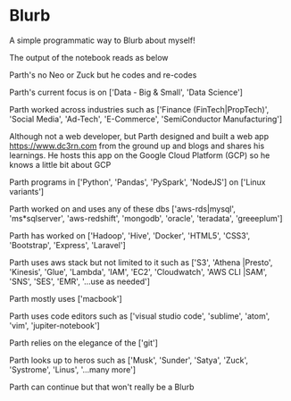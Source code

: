 # Blurb

A simple programmatic way to Blurb about myself!

The output of the notebook reads as below

Parth's no Neo or Zuck but he codes and re-codes

Parth's current focus is on ['Data - Big & Small', 'Data Science']

Parth worked across industries such as ['Finance (FinTech|PropTech)', 'Social Media', 'Ad-Tech', 'E-Commerce', 'SemiConductor Manufacturing']

Although not a web developer, but Parth designed and built a web app https://www.dc3rn.com from the ground up and blogs and shares his learnings. He hosts this app on the Google Cloud Platform (GCP) so he knows a little bit about GCP

Parth programs in ['Python', 'Pandas', 'PySpark', 'NodeJS'] on ['Linux variants']

Parth worked on and uses any of these dbs ['aws-rds|mysql', 'ms*sqlserver', 'aws-redshift', 'mongodb', 'oracle', 'teradata', 'greeeplum']

Parth has worked on ['Hadoop', 'Hive', 'Docker', 'HTML5', 'CSS3', 'Bootstrap', 'Express', 'Laravel']

Parth uses aws stack but not limited to it such as ['S3', 'Athena |Presto', 'Kinesis', 'Glue', 'Lambda', 'IAM', 'EC2', 'Cloudwatch', 'AWS CLI |SAM', 'SNS', 'SES', 'EMR', '...use as needed']

Parth mostly uses ['macbook']

Parth uses code editors such as ['visual studio code', 'sublime', 'atom', 'vim', 'jupiter-notebook']

Parth relies on the elegance of the ['git']

Parth looks up to heros such as ['Musk', 'Sunder', 'Satya', 'Zuck', 'Systrome', 'Linus', '...many more']

Parth can continue but that won't really be a Blurb
